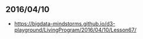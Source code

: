 ## 2016/04/10
* https://bigdata-mindstorms.github.io/d3-playground/LivingProgram/2016/04/10/Lesson67/

